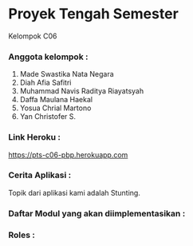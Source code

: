 # Proyek Tengah Semester
 Kelompok C06

### Anggota kelompok :
1. Made Swastika Nata Negara
2. Diah Afia Safitri
3. Muhammad Navis Raditya Riayatsyah
4. Daffa Maulana Haekal
5. Yosua Chrial Martono
6. Yan Christofer S.

### Link Heroku :
https://pts-c06-pbp.herokuapp.com

### Cerita Aplikasi :
Topik dari aplikasi kami adalah Stunting.


### Daftar Modul yang akan diimplementasikan :


### Roles :
